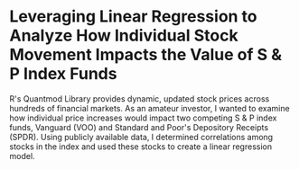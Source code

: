 # Leveraging Linear Regression to Analyze How Individual Stock Movement Impacts the Value of S & P Index Funds 

R's Quantmod Library provides dynamic, updated stock prices across hundreds of financial markets. As an amateur investor, I wanted to examine how individual price increases 
would impact two competing S & P index funds, Vanguard (VOO) and Standard and Poor's Depository Receipts (SPDR). Using publicly available data, I determined
correlations among stocks in the index and used these stocks to create a linear regression model.  
